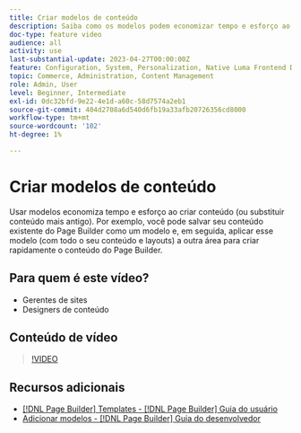 ```yaml
---
title: Criar modelos de conteúdo
description: Saiba como os modelos podem economizar tempo e esforço ao criar conteúdo ou substituir conteúdo mais antigo.
doc-type: feature video
audience: all
activity: use
last-substantial-update: 2023-04-27T00:00:00Z
feature: Configuration, System, Personalization, Native Luma Frontend Development
topic: Commerce, Administration, Content Management
role: Admin, User
level: Beginner, Intermediate
exl-id: 0dc32bfd-9e22-4e1d-a60c-58d7574a2eb1
source-git-commit: 404d2708a6d540d6fb19a33afb20726356cd8000
workflow-type: tm+mt
source-wordcount: '102'
ht-degree: 1%

---
```


# Criar modelos de conteúdo

Usar modelos economiza tempo e esforço ao criar conteúdo (ou substituir conteúdo mais antigo). Por exemplo, você pode salvar seu conteúdo existente do Page Builder como um modelo e, em seguida, aplicar esse modelo (com todo o seu conteúdo e layouts) a outra área para criar rapidamente o conteúdo do Page Builder.

## Para quem é este vídeo?

- Gerentes de sites
- Designers de conteúdo

## Conteúdo de vídeo

>[!VIDEO](https://video.tv.adobe.com/v/343787?quality=12&learn=on)

## Recursos adicionais

- [[!DNL Page Builder] Templates - [!DNL Page Builder] Guia do usuário](https://experienceleague.adobe.com/docs/commerce-admin/page-builder/templates.html)
- [Adicionar modelos - [!DNL Page Builder] Guia do desenvolvedor](https://developer.adobe.com/commerce/frontend-core/page-builder/content-types/create/add-templates/)
